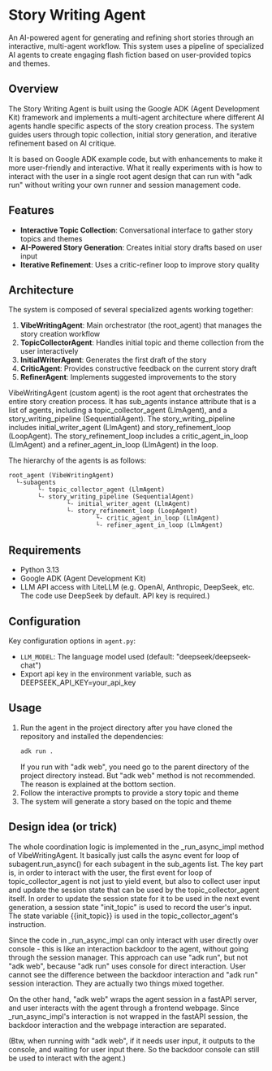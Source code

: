 # Story Writing Agent

An AI-powered agent for generating and refining short stories through an interactive, multi-agent workflow. This system uses a pipeline of specialized AI agents to create engaging flash fiction based on user-provided topics and themes.

## Overview

The Story Writing Agent is built using the Google ADK (Agent Development Kit) framework and implements a multi-agent architecture where different AI agents handle specific aspects of the story creation process. The system guides users through topic collection, initial story generation, and iterative refinement based on AI critique. 

It is based on Google ADK example code, but with enhancements to make it more user-friendly and interactive. What it really experiments with is how to interact with the user in a single root agent design that can run with "adk run" without writing your own runner and session management code.

## Features

- **Interactive Topic Collection**: Conversational interface to gather story topics and themes
- **AI-Powered Story Generation**: Creates initial story drafts based on user input
- **Iterative Refinement**: Uses a critic-refiner loop to improve story quality

## Architecture

The system is composed of several specialized agents working together:

1. **VibeWritingAgent**: Main orchestrator (the root_agent) that manages the story creation workflow
2. **TopicCollectorAgent**: Handles initial topic and theme collection from the user interactively
3. **InitialWriterAgent**: Generates the first draft of the story
4. **CriticAgent**: Provides constructive feedback on the current story draft
5. **RefinerAgent**: Implements suggested improvements to the story

VibeWritingAgent (custom agent) is the root agent that orchestrates the entire story creation process. It has sub_agents instance attribute that is a list of agents, including a topic_collector_agent (LlmAgent), and a story_writing_pipeline (SequentialAgent). The story_writing_pipeline includes initial_writer_agent (LlmAgent) and story_refinement_loop (LoopAgent). The story_refinement_loop includes a critic_agent_in_loop (LlmAgent) and a refiner_agent_in_loop (LlmAgent) in the loop. 

The hierarchy of the agents is as follows:

```
root_agent (VibeWritingAgent) 
  └-subagents
        └- topic_collector_agent (LlmAgent)
        └- story_writing_pipeline (SequentialAgent)
                └- initial_writer_agent (LlmAgent)
                └- story_refinement_loop (LoopAgent)
                        └- critic_agent_in_loop (LlmAgent)
                        └- refiner_agent_in_loop (LlmAgent)
```

## Requirements

- Python 3.13
- Google ADK (Agent Development Kit)
- LLM API access with LiteLLM (e.g. OpenAI, Anthropic, DeepSeek, etc. The code use DeepSeek by default. API key is required.)

## Configuration

Key configuration options in `agent.py`:

- `LLM_MODEL`: The language model used (default: "deepseek/deepseek-chat")
- Export api key in the environment variable, such as DEEPSEEK_API_KEY=your_api_key

## Usage

1. Run the agent in the project directory after you have cloned the repository and installed the dependencies:
   ```bash
   adk run .
   ```
   If you run with "adk web", you need go to the parent directory of the project directory instead. But "adk web" method is not recommended. The reason is explained at the bottom section.
2. Follow the interactive prompts to provide a story topic and theme
3. The system will generate a story based on the topic and theme

## Design idea (or trick)

The whole coordination logic is implemented in the _run_async_impl method of VibeWritingAgent. It basically just calls the async event for loop of subagent.run_async() for each subagent in the sub_agents list. The key part is, in order to interact with the user, the first event for loop of topic_collector_agent is not just to yield event, but also to collect user input and update the session state that can be used by the topic_collector_agent itself. In order to update the session state for it to be used in the next event generation, a session state "init_topic" is used to record the user's input. The state variable {{init_topic}} is used in the topic_collector_agent's instruction.

Since the code in _run_async_impl can only interact with user directly over console - this is like an interaction backdoor to the agent, without going through the session manager. This approach can use "adk run", but not "adk web", because "adk run" uses console for direct interaction. User cannot see the difference between the backdoor interaction and "adk run" session interaction. They are actually two things mixed together.

On the other hand, "adk web" wraps the agent session in a fastAPI server, and user interacts with the agent through a frontend webpage. Since _run_async_impl's interaction is not wrapped in the fastAPI session, the backdoor interaction and the webpage interaction are separated.

(Btw, when running with "adk web", if it needs user input, it outputs to the console, and waiting for user input there. So the backdoor console can still be used to interact with the agent.)
